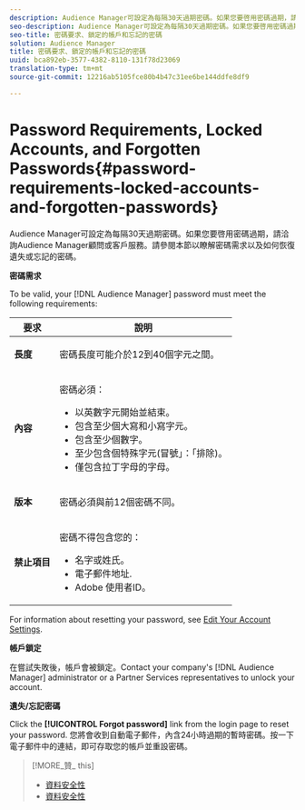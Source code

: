 ```yaml
---
description: Audience Manager可設定為每隔30天過期密碼。如果您要啓用密碼過期，請洽詢Audience Manager顧問或客戶服務。請參閱本節以瞭解密碼需求以及如何恢復遺失或忘記的密碼。
seo-description: Audience Manager可設定為每隔30天過期密碼。如果您要啓用密碼過期，請洽詢Audience Manager顧問或客戶服務。請參閱本節以瞭解密碼需求以及如何恢復遺失或忘記的密碼。
seo-title: 密碼要求、鎖定的帳戶和忘記的密碼
solution: Audience Manager
title: 密碼要求、鎖定的帳戶和忘記的密碼
uuid: bca892eb-3577-4382-8110-131f78d23069
translation-type: tm+mt
source-git-commit: 12216ab5105fce80b4b47c31ee6be144ddfe8df9

---
```



# Password Requirements, Locked Accounts, and Forgotten Passwords{#password-requirements-locked-accounts-and-forgotten-passwords}

Audience Manager可設定為每隔30天過期密碼。如果您要啓用密碼過期，請洽詢Audience Manager顧問或客戶服務。請參閱本節以瞭解密碼需求以及如何恢復遺失或忘記的密碼。

<!-- 

c_password_requirements.xml

 -->

**密碼需求**

To be valid, your [!DNL Audience Manager] password must meet the following requirements:

<table id="table_9B79E9F634664F6B995649E3158CCF20"> 
 <thead> 
  <tr> 
   <th colname="col1" class="entry"> 要求 </th> 
   <th colname="col2" class="entry"> 說明 </th> 
  </tr> 
 </thead>
 <tbody> 
  <tr> 
   <td colname="col1"> <p> <b>長度</b> </p> </td> 
   <td colname="col2"> <p>密碼長度可能介於12到40個字元之間。 </p> </td> 
  </tr> 
  <tr> 
   <td colname="col1"> <p> <b>內容</b> </p> </td> 
   <td colname="col2"> <p>密碼必須： </p> <p> 
     <ul id="ul_70F64B9DE90E463098DFA8AB8349CF0B"> 
      <li id="li_2FBA66E47F4A4E1BB01DE3722821E100">以英數字元開始並結束。 </li> 
      <li id="li_1390D4C9A48944B68B891EE6CB734BBC">包含至少個大寫和小寫字元。 </li> 
      <li id="li_B75B64A005804262BAAF0F1901D63358">包含至少個數字。 </li> 
      <li id="li_28452022AF4743B8B159187BBD10890A">至少包含個特殊字元(冒號」：「排除)。 </li> 
      <li id="li_C02B931ABAB84FFE9B87AEBAEDF34EF3">僅包含拉丁字母的字母。 </li> 
     </ul> </p> </td> 
  </tr> 
  <tr> 
   <td colname="col1"> <p> <b>版本</b> </p> </td> 
   <td colname="col2"> <p> 密碼必須與前12個密碼不同。 </p> </td> 
  </tr> 
  <tr> 
   <td colname="col1"> <p> <b>禁止項目</b> </p> </td> 
   <td colname="col2"> <p> 密碼不得包含您的： </p> <p> 
     <ul id="ul_08DE186AF56E401B933256E69279847A"> 
      <li id="li_CC854F7F86484774A76CCF927E1400B4">名字或姓氏。 </li> 
      <li id="li_74ACCF3DE717473B8AB9B1720DD891E7">電子郵件地址. </li> 
      <li id="li_09C1F699BF6843ACAB4E68D2F57461AB"><span class="keyword"> Adobe</span> 使用者ID。 </li> 
     </ul> </p> </td> 
  </tr> 
 </tbody> 
</table>

For information about resetting your password, see [Edit Your Account Settings](../features/administration/edit-account-settings.md).

**帳戶鎖定**

在嘗試失敗後，帳戶會被鎖定。Contact your company's [!DNL Audience Manager] administrator or a Partner Services representatives to unlock your account.

**遺失/忘記密碼**

Click the **[!UICONTROL Forgot password]** link from the login page to reset your password. 您將會收到自動電子郵件，內含24小時過期的暫時密碼。按一下電子郵件中的連結，即可存取您的帳戶並重設密碼。

>[!MORE_贊_ this]
>
>* [資料安全性](../overview/data-security-and-privacy/data-security.md)
>* [資料安全性](../overview/data-security-and-privacy/data-privacy.md)

